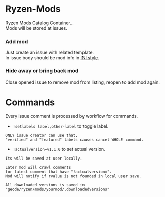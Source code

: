 # Ryzen-Mods
Ryzen Mods Catalog Container...<br>
Mods will be stored at issues.

### Add mod
Just create an issue with related template.<br>
In issue body should be mod info in [INI style](https://en.wikipedia.org/wiki/INI_file).

### Hide away or bring back mod
Close opened issue to remove mod from listing, reopen to add mod again.

# Commands
Every issue comment is processed by workflow for commands.

- `!setlabels label,other-label` to toggle label.
```
ONLY issue creator can use that, 
"verified" and "featured" labels causes cancel WHOLE command.
```
- `!actualversion=v1.1.0` to set actual version. 
```
Its will be saved at user locally.

Later mod will crawl comments 
for latest comment that have "!actualversion=".
Mod will notify if rvalue is not founded in local user save.

All downloaded versions is saved in 
"geode/ryzen/mods/yourmod/.downloadedVersions"
```
